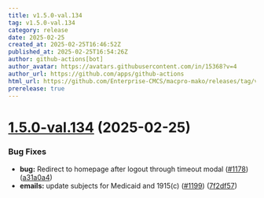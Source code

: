 ```yaml
---
title: v1.5.0-val.134
tag: v1.5.0-val.134
category: release
date: 2025-02-25
created_at: 2025-02-25T16:46:52Z
published_at: 2025-02-25T16:54:26Z
author: github-actions[bot]
author_avatar: https://avatars.githubusercontent.com/in/15368?v=4
author_url: https://github.com/apps/github-actions
html_url: https://github.com/Enterprise-CMCS/macpro-mako/releases/tag/v1.5.0-val.134
prerelease: true
---
```


# [1.5.0-val.134](https://github.com/Enterprise-CMCS/macpro-mako/compare/v1.5.0-val.133...v1.5.0-val.134) (2025-02-25)


### Bug Fixes

* **bug:** Redirect to homepage after logout through timeout modal ([#1178](https://github.com/Enterprise-CMCS/macpro-mako/issues/1178)) ([a31a0a4](https://github.com/Enterprise-CMCS/macpro-mako/commit/a31a0a4dbcdba6c87a098c97a6bb6848454bc56d))
* **emails:** update subjects for Medicaid and 1915(c) ([#1199](https://github.com/Enterprise-CMCS/macpro-mako/issues/1199)) ([7f2df57](https://github.com/Enterprise-CMCS/macpro-mako/commit/7f2df574ed58db60ab6fc262d8011e3bc8009c13))




